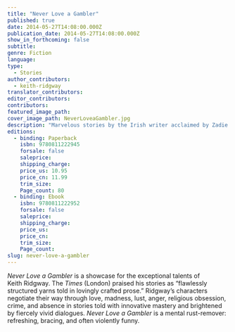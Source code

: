 ```yaml
---
title: "Never Love a Gambler"
published: true
date: 2014-05-27T14:08:00.000Z
publication_date: 2014-05-27T14:08:00.000Z
show_in_forthcoming: false
subtitle:
genre: Fiction
language:
type:
  - Stories
author_contributors:
  - keith-ridgway
translator_contributors:
editor_contributors:
contributors:
featured_image_path:
cover_image_path: NeverLoveaGambler.jpg
description: "Marvelous stories by the Irish writer acclaimed by Zadie Smith as _idiosyncratic and fascinating_ "
editions:
  - binding: Paperback
    isbn: 9780811222945
    forsale: false
    saleprice:
    shipping_charge:
    price_us: 10.95
    price_cn: 11.99
    trim_size:
    Page_count: 80
  - binding: Ebook
    isbn: 9780811222952
    forsale: false
    saleprice:
    shipping_charge:
    price_us:
    price_cn:
    trim_size:
    Page_count:
slug: never-love-a-gambler
---
```


_Never Love a Gambler_ is a showcase for the exceptional talents of Keith Ridgway. The _Times_ (London) praised his stories as “flawlessly structured yarns told in lovingly crafted prose.” Ridgway’s characters negotiate their way through love, madness, lust, anger, religious obsession, crime, and absence in stories told with innovative mastery and brightened by fiercely vivid dialogues. _Never Love a Gambler_ is a mental rust-remover: refreshing, bracing, and often violently funny. 

